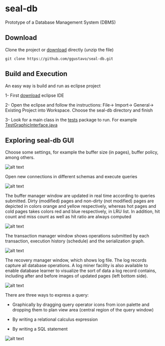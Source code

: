 # seal-db
Prototype of a Database Management System (DBMS)

##  Download
Clone the project or [download](https://github.com/ggustavo/seal-db/archive/master.zip) directly (unzip the file)
```shell
git clone https://github.com/ggustavo/seal-db.git
```

## Build and Execution
An easy way is build and run as eclipse project

1- First [download](https://www.eclipse.org/downloads/) eclipse IDE

2- Open the eclipse and follow the instructions: File-> Import-> General-> Existing Project into Workspace. Choose the seal-db directory and finish

3- Look for a main class in the [tests](/src/tests) package to run. For example [TestGraphicInterface.java](/src/tests/TestGraphicInterface.java)

## Exploring seal-db GUI

Choose some settings, for example the buffer size (in pages), buffer policy, among others.

![alt text](https://github.com/ggustavo/seal-db/raw/master/GUI-examples/settings.png "Settings")

Open new connections in different schemas and execute queries

![alt text](https://github.com/ggustavo/seal-db/raw/master/GUI-examples/connection.png "Connection")

The buffer manager window are updated in real time according to queries submitted. Dirty (modified) pages and non-dirty (not modified) pages are depicted in colors orange and yellow respectively, whereas hot pages and cold pages takes colors red and blue respectively, in LRU list. In addition, hit count and miss count as well as hit ratio are always computed

![alt text](https://github.com/ggustavo/seal-db/raw/master/GUI-examples/buffer.png "Buffer Manager")

The transaction manager window shows operations submitted by each transaction, execution history (schedule) and the serialization graph.

![alt text](https://github.com/ggustavo/seal-db/raw/master/GUI-examples/transaction.png "Transaction Manager")

The recovery manager window, which shows log file. The log records capture all database operations. A log miner facility is also available to enable database learner to visualize the sort of data a log record contains, including after and before images of updated pages (left bottom side).

![alt text](https://github.com/ggustavo/seal-db/raw/master/GUI-examples/recovery.png "Reconvery Manager")

There are three ways to express a query: 

* Graphically by dragging query operator icons from icon palette and dropping them to plan view area (central region of the query window) 

* By writing a relational calculus expression 

* By writing a SQL statement

![alt text](https://github.com/ggustavo/seal-db/raw/master/GUI-examples/query.png "Query Processor")


